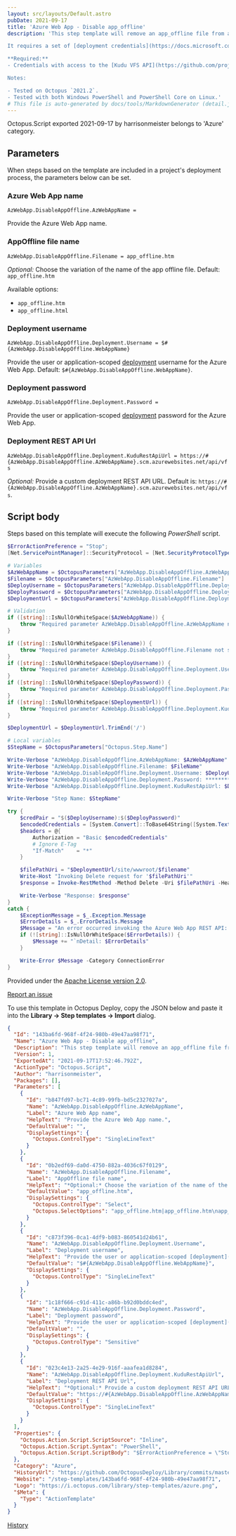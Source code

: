 ```yaml
---
layout: src/layouts/Default.astro
pubDate: 2021-09-17
title: 'Azure Web App - Disable app_offline'
description: 'This step template will remove an app_offline file from an Azure WebApp to safely bring the app domain online following a deployment.

It requires a set of [deployment credentials](https://docs.microsoft.com/en-gb/azure/app-service/deploy-configure-credentials) for the Azure Web App.

**Required:** 
- Credentials with access to the [Kudu VFS API](https://github.com/projectkudu/kudu/wiki/REST-API#vfs)

Notes:

- Tested on Octopus `2021.2`.
- Tested with both Windows PowerShell and PowerShell Core on Linux.'
# This file is auto-generated by docs/tools/MarkdownGenerator (detail.js)
---
```


Octopus.Script exported 2021-09-17 by harrisonmeister belongs to 'Azure' category.

## Parameters

When steps based on the template are included in a project's deployment process, the parameters below can be set.


<div class="param">

### Azure Web App name

`AzWebApp.DisableAppOffline.AzWebAppName = `

Provide the Azure Web App name.

</div>
        
<div class="param">

### AppOffline file name

`AzWebApp.DisableAppOffline.Filename = app_offline.htm`

*Optional:* Choose the variation of the name of the app offline file. Default: `app_offline.htm`

Available options:

- `app_offline.htm`
- `app_offline.html`

</div>
        
<div class="param">

### Deployment username

`AzWebApp.DisableAppOffline.Deployment.Username = $#{AzWebApp.DisableAppOffline.WebAppName}`

Provide the user or application-scoped [deployment](https://docs.microsoft.com/en-gb/azure/app-service/deploy-configure-credentials) username for the Azure Web App. Default: `$#{AzWebApp.DisableAppOffline.WebAppName}`.

</div>
        
<div class="param">

### Deployment password

`AzWebApp.DisableAppOffline.Deployment.Password = `

Provide the user or application-scoped [deployment](https://docs.microsoft.com/en-gb/azure/app-service/deploy-configure-credentials) password for the Azure Web App.

</div>
        
<div class="param">

### Deployment REST API Url

`AzWebApp.DisableAppOffline.Deployment.KuduRestApiUrl = https://#{AzWebApp.DisableAppOffline.AzWebAppName}.scm.azurewebsites.net/api/vfs`

*Optional:* Provide a custom deployment REST API URL. Default is: `https://#{AzWebApp.DisableAppOffline.AzWebAppName}.scm.azurewebsites.net/api/vfs`.

</div>
        

## Script body

Steps based on this template will execute the following *PowerShell* script.

```PowerShell
$ErrorActionPreference = "Stop";
[Net.ServicePointManager]::SecurityProtocol = [Net.SecurityProtocolType]::Tls12

# Variables
$AzWebAppName = $OctopusParameters["AzWebApp.DisableAppOffline.AzWebAppName"]
$Filename = $OctopusParameters["AzWebApp.DisableAppOffline.Filename"]
$DeployUsername = $OctopusParameters["AzWebApp.DisableAppOffline.Deployment.Username"]
$DeployPassword = $OctopusParameters["AzWebApp.DisableAppOffline.Deployment.Password"]
$DeploymentUrl = $OctopusParameters["AzWebApp.DisableAppOffline.Deployment.KuduRestApiUrl"]

# Validation
if ([string]::IsNullOrWhiteSpace($AzWebAppName)) {
    throw "Required parameter AzWebApp.DisableAppOffline.AzWebAppName not specified"
}

if ([string]::IsNullOrWhiteSpace($Filename)) {
    throw "Required parameter AzWebApp.DisableAppOffline.Filename not specified"
}
if ([string]::IsNullOrWhiteSpace($DeployUsername)) {
    throw "Required parameter AzWebApp.DisableAppOffline.Deployment.Username not specified"
}
if ([string]::IsNullOrWhiteSpace($DeployPassword)) {
    throw "Required parameter AzWebApp.DisableAppOffline.Deployment.Password not specified"
}
if ([string]::IsNullOrWhiteSpace($DeploymentUrl)) {
    throw "Required parameter AzWebApp.DisableAppOffline.Deployment.KuduRestApiUrl not specified"
}

$DeploymentUrl = $DeploymentUrl.TrimEnd('/')

# Local variables
$StepName = $OctopusParameters["Octopus.Step.Name"]

Write-Verbose "AzWebApp.DisableAppOffline.AzWebAppName: $AzWebAppName"
Write-Verbose "AzWebApp.DisableAppOffline.Filename: $FileName"
Write-Verbose "AzWebApp.DisableAppOffline.Deployment.Username: $DeployUsername"
Write-Verbose "AzWebApp.DisableAppOffline.Deployment.Password: ********"
Write-Verbose "AzWebApp.DisableAppOffline.Deployment.KuduRestApiUrl: $DeploymentUrl"

Write-Verbose "Step Name: $StepName"

try {
    $credPair = "$($DeployUsername):$($DeployPassword)"
    $encodedCredentials = [System.Convert]::ToBase64String([System.Text.Encoding]::ASCII.GetBytes($credPair))
    $headers = @{ 
        Authorization = "Basic $encodedCredentials"
        # Ignore E-Tag
        "If-Match"    = "*" 
    }

    $filePathUri = "$DeploymentUrl/site/wwwroot/$filename"
    Write-Host "Invoking Delete request for '$filePathUri'"
    $response = Invoke-RestMethod -Method Delete -Uri $filePathUri -Headers $headers

    Write-Verbose "Response: $response"
}
catch {
    $ExceptionMessage = $_.Exception.Message
    $ErrorDetails = $_.ErrorDetails.Message
    $Message = "An error occurred invoking the Azure Web App REST API: $ExceptionMessage"
    if (![string]::IsNullOrWhiteSpace($ErrorDetails)) {
        $Message += "`nDetail: $ErrorDetails"
    }

    Write-Error $Message -Category ConnectionError
}
```

Provided under the [Apache License version 2.0](https://github.com/OctopusDeploy/Library/blob/master/LICENSE.txt).

[Report an issue](https://github.com/OctopusDeploy/Library/issues/new?assignees=&labels=&projects=&template=bug-report.yml&title=Issue%20with%20Azure%20Web%20App%20-%20Disable%20app_offline&step-template=Azure%20Web%20App%20-%20Disable%20app_offline)

<div class="get-json">

To use this template in Octopus Deploy, copy the JSON below and paste it into the **Library → Step templates → Import** dialog.

```json
{
  "Id": "143ba6fd-968f-4f24-980b-49e47aa98f71",
  "Name": "Azure Web App - Disable app_offline",
  "Description": "This step template will remove an app_offline file from an Azure WebApp to safely bring the app domain online following a deployment.\n\nIt requires a set of [deployment credentials](https://docs.microsoft.com/en-gb/azure/app-service/deploy-configure-credentials) for the Azure Web App.\n\n**Required:** \n- Credentials with access to the [Kudu VFS API](https://github.com/projectkudu/kudu/wiki/REST-API#vfs)\n\nNotes:\n\n- Tested on Octopus `2021.2`.\n- Tested with both Windows PowerShell and PowerShell Core on Linux.",
  "Version": 1,
  "ExportedAt": "2021-09-17T17:52:46.792Z",
  "ActionType": "Octopus.Script",
  "Author": "harrisonmeister",
  "Packages": [],
  "Parameters": [
    {
      "Id": "b847fd97-bc71-4c89-99fb-bd5c2327027a",
      "Name": "AzWebApp.DisableAppOffline.AzWebAppName",
      "Label": "Azure Web App name",
      "HelpText": "Provide the Azure Web App name.",
      "DefaultValue": "",
      "DisplaySettings": {
        "Octopus.ControlType": "SingleLineText"
      }
    },
    {
      "Id": "0b2edf69-da0d-4750-882a-4036c67f0129",
      "Name": "AzWebApp.DisableAppOffline.Filename",
      "Label": "AppOffline file name",
      "HelpText": "*Optional:* Choose the variation of the name of the app offline file. Default: `app_offline.htm`\n\nAvailable options:\n\n- `app_offline.htm`\n- `app_offline.html`",
      "DefaultValue": "app_offline.htm",
      "DisplaySettings": {
        "Octopus.ControlType": "Select",
        "Octopus.SelectOptions": "app_offline.htm|app_offline.htm\napp_offline.html|app_offline.html"
      }
    },
    {
      "Id": "c873f396-0ca1-4df9-b083-860541d24b61",
      "Name": "AzWebApp.DisableAppOffline.Deployment.Username",
      "Label": "Deployment username",
      "HelpText": "Provide the user or application-scoped [deployment](https://docs.microsoft.com/en-gb/azure/app-service/deploy-configure-credentials) username for the Azure Web App. Default: `$#{AzWebApp.DisableAppOffline.WebAppName}`.",
      "DefaultValue": "$#{AzWebApp.DisableAppOffline.WebAppName}",
      "DisplaySettings": {
        "Octopus.ControlType": "SingleLineText"
      }
    },
    {
      "Id": "1c18f666-c91d-411c-a86b-b92d0bddc4ed",
      "Name": "AzWebApp.DisableAppOffline.Deployment.Password",
      "Label": "Deployment password",
      "HelpText": "Provide the user or application-scoped [deployment](https://docs.microsoft.com/en-gb/azure/app-service/deploy-configure-credentials) password for the Azure Web App.",
      "DefaultValue": "",
      "DisplaySettings": {
        "Octopus.ControlType": "Sensitive"
      }
    },
    {
      "Id": "023c4e13-2a25-4e29-916f-aaafea1d8284",
      "Name": "AzWebApp.DisableAppOffline.Deployment.KuduRestApiUrl",
      "Label": "Deployment REST API Url",
      "HelpText": "*Optional:* Provide a custom deployment REST API URL. Default is: `https://#{AzWebApp.DisableAppOffline.AzWebAppName}.scm.azurewebsites.net/api/vfs`.",
      "DefaultValue": "https://#{AzWebApp.DisableAppOffline.AzWebAppName}.scm.azurewebsites.net/api/vfs",
      "DisplaySettings": {
        "Octopus.ControlType": "SingleLineText"
      }
    }
  ],
  "Properties": {
    "Octopus.Action.Script.ScriptSource": "Inline",
    "Octopus.Action.Script.Syntax": "PowerShell",
    "Octopus.Action.Script.ScriptBody": "$ErrorActionPreference = \"Stop\";\n[Net.ServicePointManager]::SecurityProtocol = [Net.SecurityProtocolType]::Tls12\n\n# Variables\n$AzWebAppName = $OctopusParameters[\"AzWebApp.DisableAppOffline.AzWebAppName\"]\n$Filename = $OctopusParameters[\"AzWebApp.DisableAppOffline.Filename\"]\n$DeployUsername = $OctopusParameters[\"AzWebApp.DisableAppOffline.Deployment.Username\"]\n$DeployPassword = $OctopusParameters[\"AzWebApp.DisableAppOffline.Deployment.Password\"]\n$DeploymentUrl = $OctopusParameters[\"AzWebApp.DisableAppOffline.Deployment.KuduRestApiUrl\"]\n\n# Validation\nif ([string]::IsNullOrWhiteSpace($AzWebAppName)) {\n    throw \"Required parameter AzWebApp.DisableAppOffline.AzWebAppName not specified\"\n}\n\nif ([string]::IsNullOrWhiteSpace($Filename)) {\n    throw \"Required parameter AzWebApp.DisableAppOffline.Filename not specified\"\n}\nif ([string]::IsNullOrWhiteSpace($DeployUsername)) {\n    throw \"Required parameter AzWebApp.DisableAppOffline.Deployment.Username not specified\"\n}\nif ([string]::IsNullOrWhiteSpace($DeployPassword)) {\n    throw \"Required parameter AzWebApp.DisableAppOffline.Deployment.Password not specified\"\n}\nif ([string]::IsNullOrWhiteSpace($DeploymentUrl)) {\n    throw \"Required parameter AzWebApp.DisableAppOffline.Deployment.KuduRestApiUrl not specified\"\n}\n\n$DeploymentUrl = $DeploymentUrl.TrimEnd('/')\n\n# Local variables\n$StepName = $OctopusParameters[\"Octopus.Step.Name\"]\n\nWrite-Verbose \"AzWebApp.DisableAppOffline.AzWebAppName: $AzWebAppName\"\nWrite-Verbose \"AzWebApp.DisableAppOffline.Filename: $FileName\"\nWrite-Verbose \"AzWebApp.DisableAppOffline.Deployment.Username: $DeployUsername\"\nWrite-Verbose \"AzWebApp.DisableAppOffline.Deployment.Password: ********\"\nWrite-Verbose \"AzWebApp.DisableAppOffline.Deployment.KuduRestApiUrl: $DeploymentUrl\"\n\nWrite-Verbose \"Step Name: $StepName\"\n\ntry {\n    $credPair = \"$($DeployUsername):$($DeployPassword)\"\n    $encodedCredentials = [System.Convert]::ToBase64String([System.Text.Encoding]::ASCII.GetBytes($credPair))\n    $headers = @{ \n        Authorization = \"Basic $encodedCredentials\"\n        # Ignore E-Tag\n        \"If-Match\"    = \"*\" \n    }\n\n    $filePathUri = \"$DeploymentUrl/site/wwwroot/$filename\"\n    Write-Host \"Invoking Delete request for '$filePathUri'\"\n    $response = Invoke-RestMethod -Method Delete -Uri $filePathUri -Headers $headers\n\n    Write-Verbose \"Response: $response\"\n}\ncatch {\n    $ExceptionMessage = $_.Exception.Message\n    $ErrorDetails = $_.ErrorDetails.Message\n    $Message = \"An error occurred invoking the Azure Web App REST API: $ExceptionMessage\"\n    if (![string]::IsNullOrWhiteSpace($ErrorDetails)) {\n        $Message += \"`nDetail: $ErrorDetails\"\n    }\n\n    Write-Error $Message -Category ConnectionError\n}"
  },
  "Category": "Azure",
  "HistoryUrl": "https://github.com/OctopusDeploy/Library/commits/master/step-templates//opt/buildagent/work/75443764cd38076d/step-templates/azure-web-app-disable-appoffline.json",
  "Website": "/step-templates/143ba6fd-968f-4f24-980b-49e47aa98f71",
  "Logo": "https://i.octopus.com/library/step-templates/azure.png",
  "$Meta": {
    "Type": "ActionTemplate"
  }
}
```

[History](https://github.com/OctopusDeploy/Library/commits/master/step-templates/https://github.com/OctopusDeploy/Library/commits/master/step-templates//opt/buildagent/work/75443764cd38076d/step-templates/azure-web-app-disable-appoffline.json)

</div>
